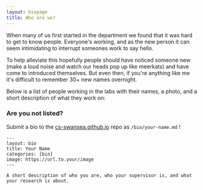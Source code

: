 ```yaml
---
layout: biopage
title: Who are we?
---
```


When many of us first started in the department we found that it was hard to get to know people. Everyone's working, and as the new person it can seem intimidating to interrupt someones work to say hello.

To help alleviate this hopefully people should have noticed someone new (make a loud noise and watch our heads pop up like meerkats) and have come to introduced themselves. But even then, if you're anything like me it's difficult to remember 30+ new names overnight. 

Below is a list of people working in the labs with their names, a photo, and a short description of what they work on:

### Are you not listed? 

Submit a bio to the [cs-swansea.github.io](https://github.com/CS-Swansea/cs-swansea.github.io) repo as `/bio/your-name.md` !

	---
	layout: bio
	title: Your Name
	categories: [bio]
	image: https://url.to.your/image
	---

	A short description of who you are, who your supervisor is, and what your research is about.

